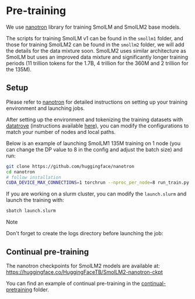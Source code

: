 # Pre-training
We use [nanotron](https://github.com/huggingface/nanotron/) library for training SmolLM and SmolLM2 base models.

The scripts for training SmolLM v1 can be found in the `smollm1` folder, and those for training SmolLM2 can be found in the `smollm2` folder, we will add the details for the data mixture soon. SmolLM2 uses similar architecture as SmolLM but uses an improved data mixture and significantly longer training periods (11 trillion tokens for the 1.7B, 4 trillion for the 360M and 2 trillion for the 135M).

## Setup

Please refer to [nanotron](https://github.com/huggingface/nanotron/) for detailed instructions on setting up your training environment and launching jobs.

After setting up the environment and tokenizing the training datasets with [datatrove](https://github.com/huggingface/datatrove) (instructions available [here](https://github.com/huggingface/nanotron/blob/main/docs/nanoset.md#nanosets)), you can modify the configurations to match your number of nodes and local paths.

Below is an example of launching SmolLM1 135M training on 1 node (you can change the DP value to 8 in the config and adjust the batch size) and run:

```bash
git clone https://github.com/huggingface/nanotron
cd nanotron
# follow installation
CUDA_DEVICE_MAX_CONNECTIONS=1 torchrun --nproc_per_node=8 run_train.py --config-file smollm1/config_smollm1_135M.yaml
```

If you are working on a slurm cluster, you can modify the `launch.slurm` and launch the training with:

```bash
sbatch launch.slurm
```
> [!NOTE]
> Don't forget to create the logs directory before launching the job:

## Continual pre-training

The nanotron checkpoints for SmolLM2 models are available at: https://huggingface.co/HuggingFaceTB/SmolLM2-nanotron-ckpt 

You can find an example of continual pre-training in the [continual-pretraining](https://github.com/huggingface/smollm/tree/main/continual-pretraining) folder.